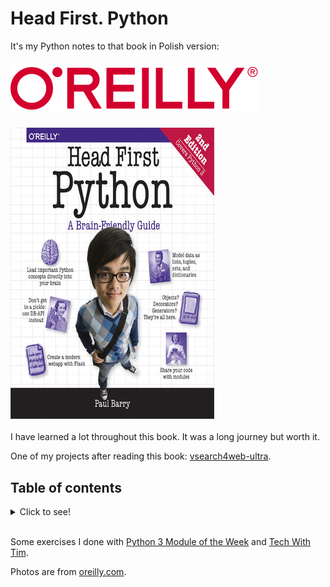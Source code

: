 # Head First. Python
It's my Python notes to that book in Polish version:

### ![o'reilly logo](logo.svg)
### ![book cover](book.png)

I have learned a lot throughout this book. It was a long journey but worth it.

One of my projects after reading this book: [vsearch4web-ultra](https://github.com/numbersanalyst/vsearch4web-ultra).

## Table of contents
<details>
<summary>
    Click to see!
</summary>

### ![book table of contents](table_of_contents.png)

</details>

<br>

Some exercises I done with [Python 3 Module of the Week](https://pymotw.com/3/index.html) and [Tech With Tim](https://www.youtube.com/@TechWithTim).

Photos are from [oreilly.com](www.oreilly.com).

